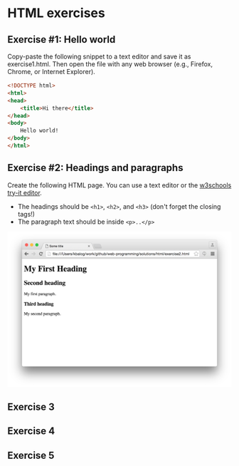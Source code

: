 # HTML exercises

## Exercise #1: Hello world

Copy-paste the following snippet to a text editor and save it as exercise1.html.
Then open the file with any web browser (e.g., Firefox, Chrome, or Internet Explorer).

```html
<!DOCTYPE html>
<html>
<head>
	<title>Hi there</title>
</head>
<body>
	Hello world!
</body>
</html>
```

## Exercise #2: Headings and paragraphs

Create the following HTML page. You can use a text editor or the [w3schools try-it editor](http://www.w3schools.com/html/tryit.asp?filename=tryhtml_intro).

  - The headings should be `<h1>`, `<h2>`, and `<h3>` (don't forget the closing tags!)
  - The paragraph text should be inside `<p>..</p>`

![Exercise2](images/exercise2.png)

## Exercise 3

## Exercise 4

## Exercise 5


